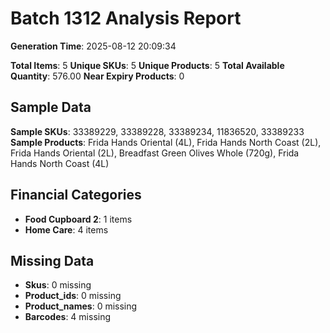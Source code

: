 # Batch 1312 Analysis Report

**Generation Time**: 2025-08-12 20:09:34

**Total Items**: 5
**Unique SKUs**: 5
**Unique Products**: 5
**Total Available Quantity**: 576.00
**Near Expiry Products**: 0

## Sample Data
**Sample SKUs**: 33389229, 33389228, 33389234, 11836520, 33389233
**Sample Products**: Frida Hands Oriental (4L), Frida Hands North Coast (2L), Frida Hands Oriental (2L), Breadfast Green Olives Whole (720g), Frida Hands North Coast (4L)

## Financial Categories
- **Food Cupboard 2**: 1 items
- **Home Care**: 4 items

## Missing Data
- **Skus**: 0 missing
- **Product_ids**: 0 missing
- **Product_names**: 0 missing
- **Barcodes**: 4 missing
